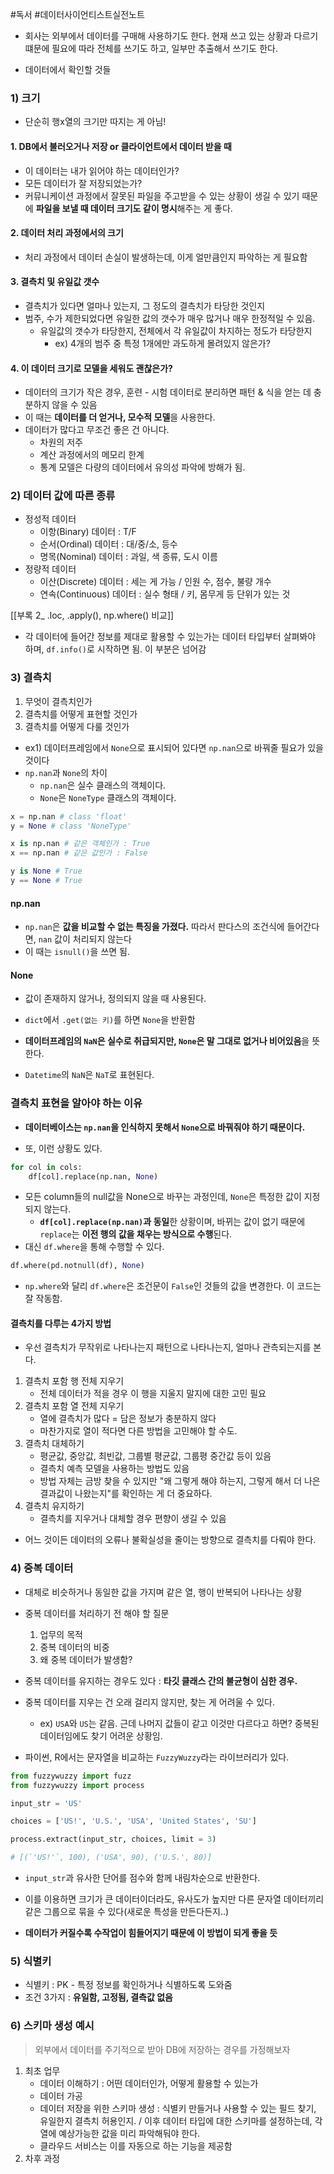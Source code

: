#독서 #데이터사이언티스트실전노트

- 회사는 외부에서 데이터를 구매해 사용하기도 한다. 현재 쓰고 있는 상황과 다르기 떄문에 필요에 따라 전체를 쓰기도 하고, 일부만 추출해서 쓰기도 한다.

- 데이터에서 확인할 것들

### 1) 크기
- 단순히 행x열의 크기만 따지는 게 아님!

#### 1. DB에서 불러오거나 저장 or 클라이언트에서 데이터 받을 때
-  이 데이터는 내가 읽어야 하는 데이터인가?
- 모든 데이터가 잘 저장되었는가?
- 커뮤니케이션 과정에서 잘못된 파일을 주고받을 수 있는 상황이 생길 수 있기 때문에 **파일을 보낼 때 데이터 크기도 같이 명시**해주는 게 좋다. 

#### 2. 데이터 처리 과정에서의 크기
- 처리 과정에서 데이터 손실이 발생하는데, 이게 얼만큼인지 파악하는 게 필요함

#### 3. 결측치 및 유일값 갯수
- 결측치가 있다면 얼마나 있는지, 그 정도의 결측치가 타당한 것인지
- 범주, 수가 제한되었다면 유일한 값의 갯수가 매우 많거나 매우 한정적일 수 있음.
	- 유일값의 갯수가 타당한지, 전체에서 각 유일값이 차지하는 정도가 타당한지
		- ex) 4개의 범주 중 특정 1개에만 과도하게 몰려있지 않은가?

#### 4. 이 데이터 크기로 모델을 세워도 괜찮은가?
- 데이터의 크기가 작은 경우, 훈련 - 시험 데이터로 분리하면 패턴 & 식을 얻는 데 충분하지 않을 수 있음
- 이 때는 **데이터를 더 얻거나, 모수적 모델**을 사용한다. 
- 데이터가 많다고 무조건 좋은 건 아니다.
	- 차원의 저주
	- 계산 과정에서의 메모리 한계
	- 통계 모델은 다량의 데이터에서 유의성 파악에 방해가 됨.

### 2) 데이터 값에 따른 종류
- 정성적 데이터
	- 이항(Binary) 데이터 : T/F
	- 순서(Ordinal) 데이터 : 대/중/소, 등수
	- 명목(Nominal) 데이터 : 과일, 색 종류, 도시 이름
- 정량적 데이터
	- 이산(Discrete) 데이터 : 세는 게 가능 / 인원 수, 점수, 불량 개수
	- 연속(Continuous) 데이터 : 실수 형태 / 키, 몸무게 등 단위가 있는 것

[[부록 2_ .loc, .apply(), np.where() 비교]]

- 각 데이터에 들어간 정보를 제대로 활용할 수 있는가는 데이터 타입부터 살펴봐야 하며, `df.info()`로 시작하면 됨. 이 부분은 넘어감

### 3) 결측치
1) 무엇이 결측치인가
2) 결측치를 어떻게 표현할 것인가
3) 결측치를 어떻게 다룰 것인가

- ex1) 데이터프레임에서 `None`으로 표시되어 있다면 `np.nan`으로 바꿔줄 필요가 있을 것이다
- `np.nan`과 `None`의 차이
	- `np.nan`은 실수 클래스의 객체이다.
	- `None`은 `NoneType` 클래스의 객체이다.
```python
x = np.nan # class 'float'
y = None # class 'NoneType'

x is np.nan # 같은 객체인가 : True
x == np.nan # 같은 값인가 : False

y is None # True
y == None # True
```

#### np.nan
- `np.nan`은 **값을 비교할 수 없는 특징을 가졌다.** 따라서 판다스의 조건식에 들어간다면, `nan` 값이 처리되지 않는다
- 이 때는 `isnull()`을 쓰면 됨. 

#### None
- 값이 존재하지 않거나, 정의되지 않을 때 사용된다.
- `dict`에서 `.get(없는 키)`를 하면 `None`을 반환함

- **데이터프레임의 `NaN`은 실수로 취급되지만, `None`은 말 그대로 없거나 비어있음**을 뜻한다.
- `Datetime`의 `NaN`은 `NaT`로 표현된다.


### 결측치 표현을 알아야 하는 이유 
- **데이터베이스는 `np.nan`을 인식하지 못해서 `None`으로 바꿔줘야 하기 때문이다.**

- 또, 이런 상황도 있다.
```python
for col in cols:
	df[col].replace(np.nan, None)
```
- 모든 column들의 null값을 None으로 바꾸는 과정인데, `None`은 특정한 값이 지정되지 않는다. 
	-  **`df[col].replace(np.nan)`과 동일**한 상황이며, 바뀌는 값이 없기 때문에 `replace`는 **이전 행의 값을 채우는 방식으로 수행**된다.
- 대신 `df.where`을 통해 수행할 수 있다.
```python
df.where(pd.notnull(df), None)
```
- `np.where`와 달리 `df.where`은 조건문이 `False`인 것들의 값을 변경한다. 이 코드는 잘 작동함.

#### 결측치를 다루는 4가지 방법
- 우선 결측치가 무작위로 나타나는지 패턴으로 나타나는지, 얼마나 관측되는지를 본다.

1. 결측치 포함 행 전체 지우기
	- 전체 데이터가 적을 경우 이 행을 지울지 말지에 대한 고민 필요
2. 결측치 포함 열 전체 지우기 
	- 열에 결측치가 많다 = 담은 정보가 충분하지 않다
	- 마찬가지로 열이 적다면 다른 방법을 고민해야 할 수도.
3. 결측치 대체하기
	- 평균값, 중앙값, 최빈값, 그룹별 평균값, 그룹평 중간값 등이 있음
	- 결측치 예측 모델을 사용하는 방법도 있음
	- 방법 자체는 금방 찾을 수 있지만 "왜 그렇게 해야 하는지, 그렇게 해서 더 나은 결과값이 나왔는지"를 확인하는 게 더 중요하다.
4. 결측치 유지하기
	- 결측치를 지우거나 대체할 경우 편향이 생길 수 있음

- 어느 것이든 데이터의 오류나 불확실성을 줄이는 방향으로 결측치를 다뤄야 한다.

### 4) 중복 데이터 
- 대체로 비슷하거나 동일한 값을 가지며 같은 열, 행이 반복되어 나타나는 상황
- 중복 데이터를 처리하기 전 해야 할 질문
	1. 업무의 목적
	2. 중복 데이터의 비중
	3. 왜 중복 데이터가 발생함?

- 중복 데이터를 유지하는 경우도 있다 : **타깃 클래스 간의 불균형이 심한 경우.**
- 중복 데이터를 지우는 건 오래 걸리지 않지만, 찾는 게 어려울 수 있다.
	- ex) `USA`와 `US`는 같음. 근데 나머지 값들이 같고 이것만 다르다고 하면? 중복된 데이터임에도 찾기 어려운 상황임.

- 파이썬, R에서는 문자열을 비교하는 `FuzzyWuzzy`라는 라이브러리가 있다.
```python
from fuzzywuzzy import fuzz
from fuzzywuzzy import process

input_str = 'US'

choices = ['US!', 'U.S.', 'USA', 'United States', 'SU']

process.extract(input_str, choices, limit = 3)

# [(`'US!'`, 100), ('USA', 90), ('U.S.', 80)]
```
- `input_str`과 유사한 단어를 점수와 함께 내림차순으로 반환한다.
- 이를 이용하면 크기가 큰 데이터이더라도, 유사도가 높지만 다른 문자열 데이터끼리 같은 그룹으로 묶을 수 있다(새로운 특성을 만든다든지..)

- **데이터가 커질수록 수작업이 힘들어지기 때문에 이 방법이 되게 좋을 듯**

### 5) 식별키
- 식별키 : PK - 특정 정보를 확인하거나 식별하도록 도와줌
- 조건 3가지 : **유일함, 고정됨, 결측값 없음**

### 6) 스키마 생성 예시
> 외부에서 데이터를 주기적으로 받아 DB에 저장하는 경우를 가정해보자

1. 최초 업무
	- 데이터 이해하기 : 어떤 데이터인가, 어떻게 활용할 수 있는가
	- 데이터 가공
	- 데이터 저장을 위한 스키마 생성 : 식별키 만들거나 사용할 수 있는 필드 찾기, 유일한지 결측치 허용인지. / 이후 데이터 타입에 대한 스키마를 설정하는데, 각 열에 예상가능한 값을 미리 파악해둬야 한다.
	- 클라우드 서비스는 이를 자동으로 하는 기능을 제공함
2. 차후 과정

